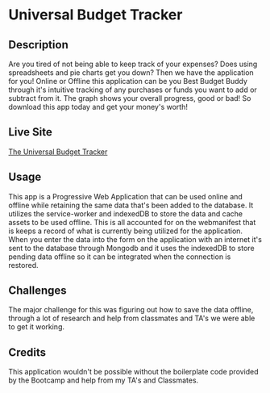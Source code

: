 # Universal Budget Tracker

## Description
Are you tired of not being able to keep track of your expenses? Does using spreadsheets and pie charts get you down? Then we have the application for you! Online or Offline this application can be you Best Budget Buddy through it's intuitive tracking of any purchases or funds you want to add or subtract from it. The graph shows your overall progress, good or bad! So download this app today and get your money's worth!
## Live Site
[The Universal Budget Tracker](https://safe-brook-50195.herokuapp.com/)

## Usage
This app is a Progressive Web Application that can be used online and offline while retaining the same data that's been added to the database. It utilizes the service-worker and indexedDB to store the data and cache assets to be used offline. This is all accounted for on the webmanifest that is keeps a record of what is currently being utilized for the application. When you enter the data into the form on the application with an internet it's sent to the database through Mongodb and it uses the indexedDB to store pending data offline so it can be integrated when the connection is restored.
## Challenges
The major challenge for this was figuring out how to save the data offline, through a lot of research and help from classmates and TA's we were able to get it working. 
## Credits
This application wouldn't be possible without the boilerplate code provided by the Bootcamp and help from my TA's and Classmates.
